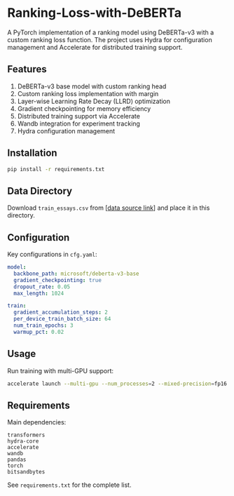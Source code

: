 # Ranking-Loss-with-DeBERTa

A PyTorch implementation of a ranking model using DeBERTa-v3 with a custom ranking loss function. The project uses Hydra for configuration management and Accelerate for distributed training support.

## Features

1. DeBERTa-v3 base model with custom ranking head
2. Custom ranking loss implementation with margin
3. Layer-wise Learning Rate Decay (LLRD) optimization
4. Gradient checkpointing for memory efficiency
5. Distributed training support via Accelerate
6. Wandb integration for experiment tracking
7. Hydra configuration management

## Installation

```bash
pip install -r requirements.txt
```

## Data Directory

Download `train_essays.csv` from [[data source link](https://drive.google.com/file/d/10yU_Dk1BcSV3s72Qz648-_pnG8dAEUnA/view?usp=drive_link)] and place it in this directory.


## Configuration

Key configurations in `cfg.yaml`:

```yaml
model:
  backbone_path: microsoft/deberta-v3-base
  gradient_checkpointing: true
  dropout_rate: 0.05
  max_length: 1024

train:
  gradient_accumulation_steps: 2
  per_device_train_batch_size: 64
  num_train_epochs: 3
  warmup_pct: 0.02
```

## Usage

Run training with multi-GPU support:
```bash
accelerate launch --multi-gpu --num_processes=2 --mixed-precision=fp16 main.py
```

## Requirements

Main dependencies:
```
transformers
hydra-core
accelerate
wandb
pandas
torch
bitsandbytes
```

See `requirements.txt` for the complete list.
